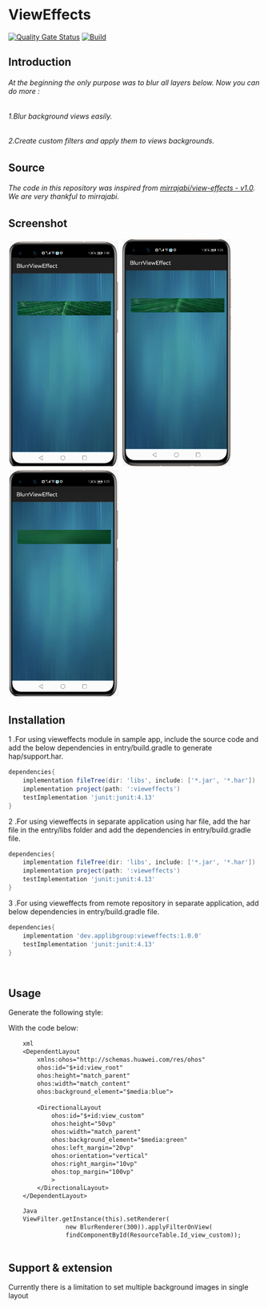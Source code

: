 # ViewEffects
[![Quality Gate Status](https://sonarcloud.io/api/project_badges/measure?project=applibgroup_SpannableTextView&metric=alert_status)](https://sonarcloud.io/dashboard?id=applibgroup_SpannableTextView)
[![Build](https://github.com/applibgroup/SpannableTextView/actions/workflows/main.yml/badge.svg)](https://github.com/applibgroup/SpannableTextView/actions/workflows/main.yml)
 
## Introduction
 
###### At the beginning the only purpose was to blur all layers below. Now you can do more :
###### 1.Blur background views easily.
###### 2.Create custom filters and apply them to views backgrounds.

## Source
 
###### The code in this repository was inspired from [mirrajabi/view-effects - v1.0](https://github.com/mirrajabi/view-effects). We are very thankful to mirrajabi.

## Screenshot

 ![Continuous, Discrete, Custom Java layout](images/with5Per.png) 
 ![Continuous, Discrete, Custom Java layout](images/with30Per.png)
 ![Continuous, Discrete, Custom Java layout](images/with300Per.png)


## Installation

1 .For using vieweffects module in sample app, include the source code and add the below dependencies in entry/build.gradle to generate hap/support.har.

```groovy
dependencies{
    implementation fileTree(dir: 'libs', include: ['*.jar', '*.har'])
    implementation project(path: ':vieweffects')
    testImplementation 'junit:junit:4.13'
}
```
2 .For using vieweffects in separate application using har file, add the har file in the entry/libs folder and add the dependencies in entry/build.gradle file.

```groovy
dependencies{
    implementation fileTree(dir: 'libs', include: ['*.jar', '*.har'])
    implementation project(path: ':vieweffects')
    testImplementation 'junit:junit:4.13'
}
```
3 .For using vieweffects from remote repository in separate application, add below dependencies in entry/build.gradle file.

```groovy
dependencies{
    implementation 'dev.applibgroup:vieweffects:1.0.0'
    testImplementation 'junit:junit:4.13'
}
```
​
## Usage

Generate the following style:

With the code below:
```
    xml
    <DependentLayout
        xmlns:ohos="http://schemas.huawei.com/res/ohos"
        ohos:id="$+id:view_root"
        ohos:height="match_parent"
        ohos:width="match_content"
        ohos:background_element="$media:blue">
    
        <DirectionalLayout
            ohos:id="$+id:view_custom"
            ohos:height="50vp"
            ohos:width="match_parent"
            ohos:background_element="$media:green"
            ohos:left_margin="20vp"
            ohos:orientation="vertical"
            ohos:right_margin="10vp"
            ohos:top_margin="100vp"
            >
        </DirectionalLayout>    
    </DependentLayout>  
```
```
    Java
    ViewFilter.getInstance(this).setRenderer(
                new BlurRenderer(300)).applyFilterOnView(
                findComponentById(ResourceTable.Id_view_custom));
  
```
## Support & extension

Currently there is a limitation to set multiple background images in single layout